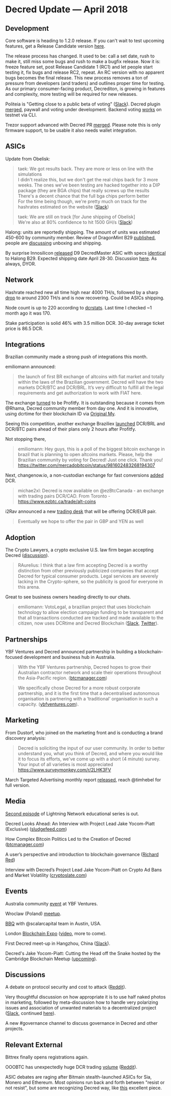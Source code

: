 # Decred Update — April 2018

## Development

Core software is heading to 1.2.0 release. If you can't wait to test upcoming features, get a Release Candidate version [here](https://github.com/decred/decred-binaries/releases).

The release process has changed. It used to be: call a set date, rush to make it, still miss some bugs and rush to make a bugfix release. Now it is: freeze feature set, post Release Candidate 1 (RC1) and let people start testing it, fix bugs and release RC2, repeat. An RC version with no apparent bugs becomes the final release. This new process removes a ton of pressure from developers (and traders) and outlines proper time for testing. As our primary consumer-facing product, Decrediton, is growing in features and complexity, more testing will be required for new releases.

Politeia is "Getting close to a public beta of voting" ([Slack](https://decred.slack.com/archives/C0NRMDVMJ/p1523623105000168)). Decred plugin [merged](https://github.com/decred/politeia/pull/242), paywall and voting under development. Backend voting [works](https://twitter.com/decredproject/status/984518284757221376) on testnet via CLI.

Trezor support advanced with Decred PR [merged](https://github.com/trezor/trezor-mcu/pull/274). Please note this is only firmware support, to be usable it also needs wallet integration.

## ASICs

Update from Obelisk:
> taek: We got results back. They are more or less on line with the simulations\
> I didn't realize this, but we don't get the real chips back for 3 more weeks. The ones we've been testing are hacked together into a DIP package (they are BGA chips) that really screws up the results\
> There's a decent chance that the full bga chips perform better\
> For the time being though, we're pretty much on track for the hashrates estimated on the website ([Slack](https://decred.slack.com/archives/C3P6R055Z/p1523504966000203))
> 
> taek: We are still on track [for June shipping of Obelisk]\
> We're also at 80% confidence to hit 1500 GH/s ([Slack](https://decred.slack.com/archives/C3P6R055Z/p1524152532000581))

Halong: units are reportedly shipping. The amount of units was estimated 450-600 by community member. Review of DragonMint B29 [published](https://bitsonline.com/dragonmint-b29-blake-256-decred-miner/), people are [discussing](https://www.reddit.com/r/decred/comments/8a2vul/just_unboxed_my_dragonmint_b29s/) unboxing and shipping.

By surprise Innosilicon [released](http://www.innosilicon.com/html/d9-miner/index.html) D9 DecredMaster ASIC with specs [identical](https://www.hashespersecond.com/2018/04/18/innosilicon-releases-blake2b-blake256-miners-that-mirror-halong-offerings/) to Halong B29. Expected shipping date April 28-30. Discussion [here](https://www.reddit.com/r/decred/comments/8d7awu/innosilicon_releases_blake2b_blake256_miners_that/). As always, DYOR.

## Network

Hashrate reached new all time high near 4000 TH/s, followed by a sharp [drop](https://www.reddit.com/r/decred/comments/8doiuo/question_about_network_hashrate_and_mining/) to around 2300 TH/s and is now recovering. Could be ASICs shipping.

Node count is up to 220 according to [dcrstats](https://dcrstats.com/map). Last time I checked ~1 month ago it was 170.

Stake participation is solid 46% with 3.5 million DCR. 30-day average ticket price is 86.5 DCR.

## Integrations

Brazilian community made a strong push of integrations this month.

emiliomann announced:

> the launch of first BR exchange of altcoins with fiat market and totally within the laws of the Brazilian government. Decred will have the two markets DCR/BTC and DCR/BRL. It’s very difficult to fulfill all the legal requirements and get authorization to work with FIAT here.

The exchange [turned](https://twitter.com/decredproject/status/984105841048436741) to be Profitfy. It is outstanding because it comes from @Rhama, Decred community member from day one. And it is innovative, using dcrtime for their blockchain ID via [Original My](https://originalmy.com).

Seeing this competition, another exchange Braziliex [launched](https://twitter.com/decredproject/status/984478905061928960) DCR/BRL and DCR/BTC pairs ahead of their plans only 2 hours after Profitfy.

Not stopping there,

> emiliomann: Hey guys, this is a poll of the biggest bitcoin exchange in brazil that is planning to open altcoins markets. Please, help the Brazilian community by voting for Decred! Just one click. Thank you! https://twitter.com/mercadobitcoin/status/981602483268194307

Next, changenow.io, a non-custodian exchange for fast conversions [added](https://twitter.com/decredproject/status/981623403378454528) DCR.

> michae2xl: ‪Decred is now available on @ezBtcCanada - an exchange with trading pairs DCR/CAD. From Toronto - https://www.ezbtc.ca/trade/alt-coins

i2Rav announced a new [trading desk](https://i2trading.com/) that will be offering DCR/EUR pair.

> Eventually we hope to offer the pair in GBP and YEN as well

## Adoption

The Crypto Lawyers, a crypto exclusive U.S. law firm began accepting Decred ([discussion](https://www.reddit.com/r/decred/comments/8909x6/the_crypto_lawyers_a_crypto_exclusive_us_law_firm/)).

> RAurelius: I think that a law firm accepting Decred is a worthy distinction from other previously publicized companies that accept Decred for typical consumer products. Legal services are severely lacking in the Crypto-sphere, so the publicity is good for everyone in this arena.

Great to see business owners heading directly to our chats.

> emiliomann: VotoLegal, a brazilian project that uses blockchain technology to allow election campaign funding to be transparent and that all transactions conducted are tracked and made available to the citizen, now uses DCRtime and Decred Blockchain ([Slack](https://decred.slack.com/archives/C0NRMDVMJ/p1524065250000150), [Twitter](https://twitter.com/decred_br/status/986610826051276800)).

## Partnerships

YBF Ventures and Decred announced partnership in building a blockchain-focused development and business hub in Australia.

> With the YBF Ventures partnership, Decred hopes to grow their Australian contractor network and scale their operations throughout the Asia-Pacific region. ([btcmanager.com](https://btcmanager.com/ybf-ventures-partners-with-the-decred-project-to-build-a-decentralized-internet/))

> We specifically chose Decred for a more robust corporate partnership, and it is the first time that a decentralised autonomous organisation is partnering with a ‘traditional’ organisation in such a capacity. ([ybfventures.com](http://ybfventures.com/ybf-decred-partnership-web-3/)).

## Marketing

From Dustorf, who joined on the marketing front and is conducting a brand discovery analysis:

> Decred is soliciting the input of our user community. In order to better understand you, what you think of Decred, and where you would like it to focus its efforts, we've come up with a short (4 minute) survey. Your input of all varieties is most appreciated https://www.surveymonkey.com/r/2LHK3FV

March Targeted Advertising monthly report [released](https://www.reddit.com/r/decred/comments/89ix5g/decred_targeted_advertising_monthly_report/), reach @timhebel for full version.

## Media

[Second episode](https://www.youtube.com/watch?v=QzY27b2REwg) of Lightning Network educational series is out.

Decred Looks Ahead: An Interview with Project Lead Jake Yocom-Piatt (Exclusive) ([sludgefeed.com](https://sludgefeed.com/decred-looks-ahead-an-interview-with-project-lead-jake-yocom-piatt/))

How Complex Bitcoin Politics Led to the Creation of Decred ([btcmanager.com](https://btcmanager.com/how-complex-bitcoin-politics-led-to-the-creation-of-decred/))

A user’s perspective and introduction to blockchain governance ([Richard Red](https://medium.com/@richardred/a-users-perspective-and-introduction-to-blockchain-governance-80fbe2050222))

Interview with Decred’s Project Lead Jake Yocom-Piatt on Crypto Ad Bans and Market Volatility ([cryptoslate.com](https://cryptoslate.com/interview-with-decreds-ceo-jake-yocom-piatt/))

## Events

Australia community [event](https://twitter.com/YBFVentures/status/984020375670546434) at YBF Ventures.

Wroclaw (Poland) [meetup](https://twitter.com/Donmario/status/984141287707348992).

[BBQ](https://twitter.com/marco_peereboom/status/984525046738771968) with @scalarcapital team in Austin, USA.

London [Blockchain Expo](https://twitter.com/decredproject/status/986642982194495488) ([video](https://www.pscp.tv/w/baimBTFXZ0tncUxubUxBRXZ8MWxEeExhYXBYWFFLbaBXRYqX7GSffVzoQEeMeIF16G7BLG9ZY809CKY0y6Wc), more to come).

First Decred meet-up in Hangzhou, China ([Slack](https://decred.slack.com/archives/C0NRMDVMJ/p1524305444000073)).

Decred's Jake Yocom-Piatt: Cutting the Head off the Snake hosted by the Cambridge Blockchain Meetup ([upcoming](https://www.bostonblockchainweek.com/events/2018/4/24/decreds-jake-yocom-piatt-cutting-the-head-off-the-snake)).


## Discussions

A debate on protocol security and cost to attack ([Reddit](https://www.reddit.com/r/decred/comments/89mvfd/key_security_flaws_in_decred_limits_the_security/)).

Very thoughtful discussion on how appropriate it is to use half naked photos in marketing, followed by meta-discussion how to handle very polarizing issues and association of unwanted materials to a decentralized project ([Slack](https://decred.slack.com/archives/C5HPHMFQF/p1524182971000248), continued [here](https://decred.slack.com/archives/C3PAYQJTW/p1524304298000029)).

A new #governance channel to discuss governance in Decred and other projects.

## Relevant External

Bittrex finally opens registrations again.

OOOBTC has unexpectedly huge DCR trading [volume](https://coinmarketcap.com/exchanges/ooobtc/) ([Reddit](https://www.reddit.com/r/decred/comments/8b40bj/ooobtc_exchange_moving_over_8_million_in_volume/)).

ASIC debates are raging after Bitmain stealth-launched ASICs for Sia, Monero and Ethereum. Most opinions run back and forth between "resist or not resist", but some are recognizing Decred way, like [this](https://tokeneconomy.co/is-the-war-against-asics-worth-fighting-b12c6a714bed) excellent piece.
